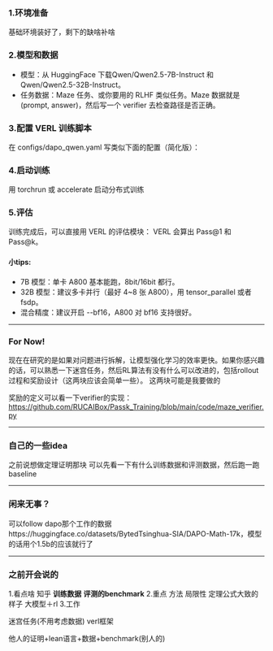 ### 1.环境准备
基础环境装好了，剩下的缺啥补啥

### 2.模型和数据
- 模型：从 HuggingFace 下载Qwen/Qwen2.5-7B-Instruct 和 Qwen/Qwen2.5-32B-Instruct。
- 任务数据：Maze 任务、或你要用的 RLHF 类似任务。Maze 数据就是 (prompt, answer)，然后写一个 verifier 去检查路径是否正确。

### 3.配置 VERL 训练脚本
在 configs/dapo_qwen.yaml 写类似下面的配置（简化版）：

### 4.启动训练
用 torchrun 或 accelerate 启动分布式训练

### 5.评估
训练完成后，可以直接用 VERL 的评估模块：
VERL 会算出 Pass@1 和 Pass@k。

#### 小tips:
- 7B 模型：单卡 A800 基本能跑，8bit/16bit 都行。
- 32B 模型：建议多卡并行（最好 4~8 张 A800），用 tensor_parallel 或者 fsdp。
- 混合精度：建议开启 --bf16，A800 对 bf16 支持很好。

---

### For Now!

现在在研究的是如果对问题进行拆解，让模型强化学习的效率更快。如果你感兴趣的话，可以熟悉一下迷宫任务，然后RL算法有没有什么可以改进的，包括rollout过程和奖励设计（这两块应该会简单一些）。
这两块可能是我要做的

奖励的定义可以看一下verifier的实现：https://github.com/RUCAIBox/Passk_Training/blob/main/code/maze_verifier.py

---
### 自己的一些idea
之前说想做定理证明那块
可以先看一下有什么训练数据和评测数据，然后跑一跑baseline

---
### 闲来无事？
可以follow dapo那个工作的数据https://huggingface.co/datasets/BytedTsinghua-SIA/DAPO-Math-17k，模型的话用个1.5b的应该就行了

---

### 之前开会说的

1.看点啥
知乎 **训练数据**  **评测的benchmark**
2.重点
方法 局限性  定理公式大致的样子 大模型＋rl
3.工作

迷宫任务(不用考虑数据)
verl框架



他人的证明+lean语言+数据+benchmark(别人的)


